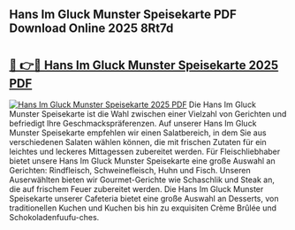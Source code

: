 ## Hans Im Gluck Munster Speisekarte PDF Download Online 2025 8Rt7d

# <h2><a href="http://gc7z6o.nevu.top/?p=Hans+Im+Gluck+Munster+Speisekarte">🔗 👉🔴 Hans Im Gluck Munster Speisekarte 2025 PDF</a></h2>

[![Hans Im Gluck Munster Speisekarte 2025 PDF](https://i.imgur.com/dBaPXMq.png)](http://gc7z6o.nevu.top/?p=Hans+Im+Gluck+Munster+Speisekarte)
Die Hans Im Gluck Munster Speisekarte ist die Wahl zwischen einer Vielzahl von Gerichten und befriedigt Ihre Geschmackspräferenzen. Auf unserer Hans Im Gluck Munster Speisekarte empfehlen wir einen Salatbereich, in dem Sie aus verschiedenen Salaten wählen können, die mit frischen Zutaten für ein leichtes und leckeres Mittagessen zubereitet werden. Für Fleischliebhaber bietet unsere Hans Im Gluck Munster Speisekarte eine große Auswahl an Gerichten: Rindfleisch, Schweinefleisch, Huhn und Fisch. Unseren Auserwählten bieten wir Gourmet-Gerichte wie Schaschlik und Steak an, die auf frischem Feuer zubereitet werden. Die Hans Im Gluck Munster Speisekarte unserer Cafeteria bietet eine große Auswahl an Desserts, von traditionellen Kuchen und Kuchen bis hin zu exquisiten Crème Brûlée und Schokoladenfuufu-ches.

